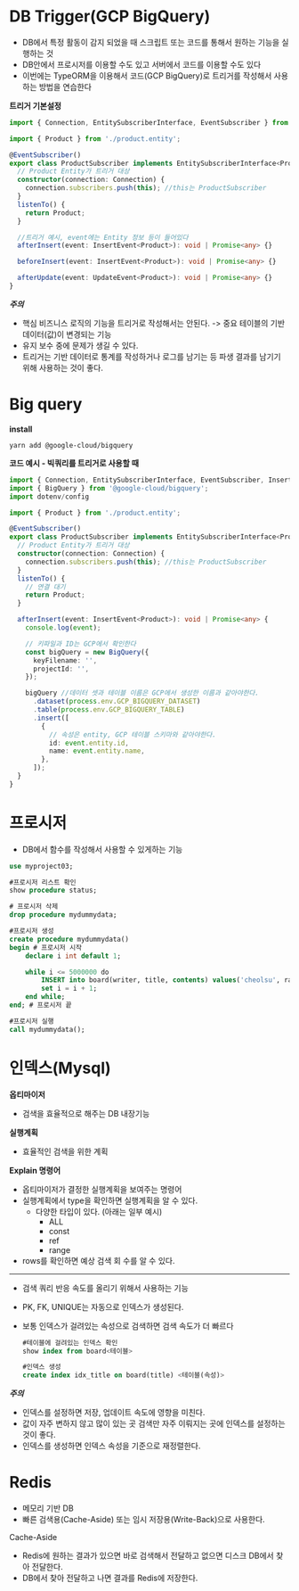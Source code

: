 # DB Trigger(GCP BigQuery)

- DB에서 특정 활동이 감지 되었을 때 스크립트 또는 코드를 통해서 원하는 기능을 실행하는 것
- DB안에서 프로시저를 이용할 수도 있고 서버에서 코드를 이용할 수도 있다
- 이번에는 TypeORM을 이용해서 코드(GCP BigQuery)로 트리거를 작성해서 사용하는 방법을 연습한다

**트리거 기본설정**

```typescript
import { Connection, EntitySubscriberInterface, EventSubscriber } from 'typeorm';

import { Product } from './product.entity';

@EventSubscriber()
export class ProductSubscriber implements EntitySubscriberInterface<Product> {
  // Product Entity가 트리거 대상
  constructor(connection: Connection) {
    connection.subscribers.push(this); //this는 ProductSubscriber
  }
  listenTo() {
    return Product;
  }

  //트리거 예시, event에는 Entity 정보 등이 들어있다
  afterInsert(event: InsertEvent<Product>): void | Promise<any> {}

  beforeInsert(event: InsertEvent<Product>): void | Promise<any> {}

  afterUpdate(event: UpdateEvent<Product>): void | Promise<any> {}
}
```

**_주의_**

- 핵심 비즈니스 로직의 기능을 트리거로 작성해서는 안된다. -> 중요 테이블의 기반 데이터(값)이 변경되는 기능
- 유지 보수 중에 문제가 생길 수 있다.
- 트리거는 기반 데이터로 통계를 작성하거나 로그를 남기는 등 파생 결과를 남기기 위해 사용하는 것이 좋다.

# Big query

**install**

```
yarn add @google-cloud/bigquery
```

**코드 예시 - 빅쿼리를 트리거로 사용할 때**

```typescript
import { Connection, EntitySubscriberInterface, EventSubscriber, InsertEvent } from 'typeorm';
import { BigQuery } from '@google-cloud/bigquery';
import dotenv/config

import { Product } from './product.entity';

@EventSubscriber()
export class ProductSubscriber implements EntitySubscriberInterface<Product> {
  // Product Entity가 트리거 대상
  constructor(connection: Connection) {
    connection.subscribers.push(this); //this는 ProductSubscriber
  }
  listenTo() {
    // 연결 대기
    return Product;
  }

  afterInsert(event: InsertEvent<Product>): void | Promise<any> {
    console.log(event);

    // 키파일과 ID는 GCP에서 확인한다
    const bigQuery = new BigQuery({
      keyFilename: '',
      projectId: '',
    });

    bigQuery //데이터 셋과 테이블 이름은 GCP에서 생성한 이름과 같아야한다.
      .dataset(process.env.GCP_BIGQUERY_DATASET)
      .table(process.env.GCP_BIGQUERY_TABLE)
      .insert([
        {
          // 속성은 entity, GCP 테이블 스키마와 같아야한다.
          id: event.entity.id,
          name: event.entity.name,
        },
      ]);
  }
}
```

# 프로시저

- DB에서 함수를 작성해서 사용할 수 있게하는 기능

```sql
use myproject03;

#프로시저 리스트 확인
show procedure status;

# 프로시저 삭제
drop procedure mydummydata;

#프로시저 생성
create procedure mydummydata()
begin # 프로시저 시작
	declare i int default 1;

	while i <= 5000000 do
		INSERT into board(writer, title, contents) values('cheolsu', rand(), 'isContents');
		set i = i + 1;
	end while;
end; # 프로시저 끝

#프로시저 실행
call mydummydata();
```

# 인덱스(Mysql)

**옵티마이저**

- 검색을 효율적으로 해주는 DB 내장기능

**실행계획**

- 효율적인 검색을 위한 계획

**Explain 명령어**

- 옵티마이저가 결정한 실행계획을 보여주는 명령어
- 실행계획에서 type을 확인하면 실행계획을 알 수 있다.
  - 다양한 타입이 있다. (아래는 일부 예시)
    - ALL
    - const
    - ref
    - range
- rows를 확인하면 예상 검색 회 수를 알 수 있다.

---

- 검색 쿼리 반응 속도를 올리기 위해서 사용하는 기능
- PK, FK, UNIQUE는 자동으로 인덱스가 생성된다.
- 보통 인덱스가 걸려있는 속성으로 검색하면 검색 속도가 더 빠르다

  ```sql
  #테이블에 걸려있는 인덱스 확인
  show index from board<테이블>

  #인덱스 생성
  create index idx_title on board(title) <테이블(속성)>
  ```

**_주의_**

- 인덱스를 설정하면 저장, 업데이트 속도에 영향을 미친다.
- 값이 자주 변하지 않고 많이 있는 곳 검색만 자주 이뤄지는 곳에 인덱스를 설정하는 것이 좋다.
- 인덱스를 생성하면 인덱스 속성을 기준으로 재정렬한다.

# Redis

- 메모리 기반 DB
- 빠른 검색용(Cache-Aside) 또는 임시 저장용(Write-Back)으로 사용한다.

Cache-Aside

- Redis에 원하는 결과가 있으면 바로 검색해서 전달하고 없으면 디스크 DB에서 찾아 전달한다.
- DB에서 찾아 전달하고 나면 결과를 Redis에 저장한다.
